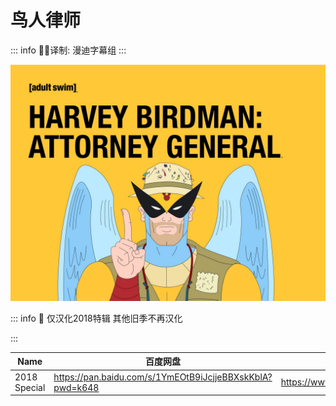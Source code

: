 # 鸟人律师

::: info
✍🏻译制: 漫迪字幕组
:::

![712GRJbkrGL._RI_.jpg](712GRJbkrGL._RI_.jpg)

::: info
🐻 仅汉化2018特辑 其他旧季不再汉化

:::

| Name | 百度网盘 | 阿里云盘 | Bilibili | MDpan |
| --- | --- | --- | --- | --- |
| 2018 Special | https://pan.baidu.com/s/1YmEOtB9iJcjjeBBXskKblA?pwd=k648 | https://www.aliyundrive.com/s/PdXcKKXZf65 | https://www.bilibili.com/video/BV19t411x7QV | https://mdpan.tk/%E9%B8%9F%E4%BA%BA%E5%BE%8B%E5%B8%88 |